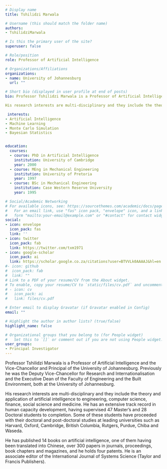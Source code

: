```yaml
---
# Display name
title: Tshilidzi Marwala

# Username (this should match the folder name)
authors:
- TshilidziMarwala

# Is this the primary user of the site?
superuser: false

# Role/position
role: Professor of Artificial Intelligence

# Organizations/Affiliations
organizations:
- name: University of Johannesburg
  url: ""

# Short bio (displayed in user profile at end of posts)
bio: Professor Tshilidzi Marwala is a Professor of Artificial Intelligence  and the Vice-Chancellor and Principal of the University of Johannesburg. Previously he was the Deputy Vice-Chancellor for Research and Internationalisation and the Executive Dean of the Faculty of Engineering and the Built Environment, both at the University of Johannesburg.

His research interests are multi-disciplinary and they include the theory and application of artificial intelligence to engineering, computer science, finance, social science and medicine. He has an extensive track record in human capacity development, having supervised 47 Master’s and 28 Doctoral students to completion. Some of these students have proceeded with their doctoral and post-doctoral studies at leading universities such as Harvard, Oxford, Cambridge, British Columbia, Rutgers, Purdue, Chiba and Waseda.

 interests:
- Artificial Intelligence
- Machine Learning
- Monte Carlo Simulation
- Bayesian Statistics


education:
  courses:
  - course: PhD in Artificial Intelligence
    institution: University of Cambridge
    year: 2000
  - course: MEng in Mechanical Engineering
    institution: University of Pretoria
    year: 1997
  - course: BSc in Mechanical Engineering
    institution: Case Western Reserve University
    year: 1995

# Social/Academic Networking
# For available icons, see: https://sourcethemes.com/academic/docs/page-builder/#icons
#   For an email link, use "fas" icon pack, "envelope" icon, and a link in the
#   form "mailto:your-email@example.com" or "#contact" for contact widget.
social:
- icon: envelope
  icon_pack: fas
  link: ''
- icon: twitter
  icon_pack: fab
  link: https://twitter.com/txm1971
- icon: google-scholar
  icon_pack: ai
  link: https://scholar.google.co.za/citations?user=BTVVLk0AAAAJ&hl=en
#- icon: github
#  icon_pack: fab
#  link: ""
# Link to a PDF of your resume/CV from the About widget.
# To enable, copy your resume/CV to `static/files/cv.pdf` and uncomment the lines below.
# - icon: cv
#   icon_pack: ai
#   link: files/cv.pdf

# Enter email to display Gravatar (if Gravatar enabled in Config)
email: ""

# Highlight the author in author lists? (true/false)
highlight_name: false

# Organizational groups that you belong to (for People widget)
#   Set this to `[]` or comment out if you are not using People widget.
user_groups:
- Principal Investigator
---
```

Professor Tshilidzi Marwala is a Professor of Artificial Intelligence  and the Vice-Chancellor and Principal of the University of Johannesburg. Previously he was the Deputy Vice-Chancellor for Research and Internationalisation and the Executive Dean of the Faculty of Engineering and the Built Environment, both at the University of Johannesburg.

His research interests are multi-disciplinary and they include the theory and application of artificial intelligence to engineering, computer science, finance, social science and medicine. He has an extensive track record in human capacity development, having supervised 47 Master’s and 28 Doctoral students to completion. Some of these students have proceeded with their doctoral and post-doctoral studies at leading universities such as Harvard, Oxford, Cambridge, British Columbia, Rutgers, Purdue, Chiba and Waseda.

He has published 14 books on artificial intelligence, one of them having been translated into Chinese, over 300 papers in journals, proceedings, book chapters and magazines, and he holds four patents. He is an associate editor of the International Journal of Systems Science (Taylor and Francis Publishers).

